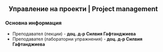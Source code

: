 <h2 align="center">Управление на проекти | Project management</h2>

### Основна информация
* Преподавател (лекции) - **доц. д-р Силвия Гафтанджиева**
* Преподавател (лабораторни упражнения) - **доц. д-р Силвия Гафтанджиева**
